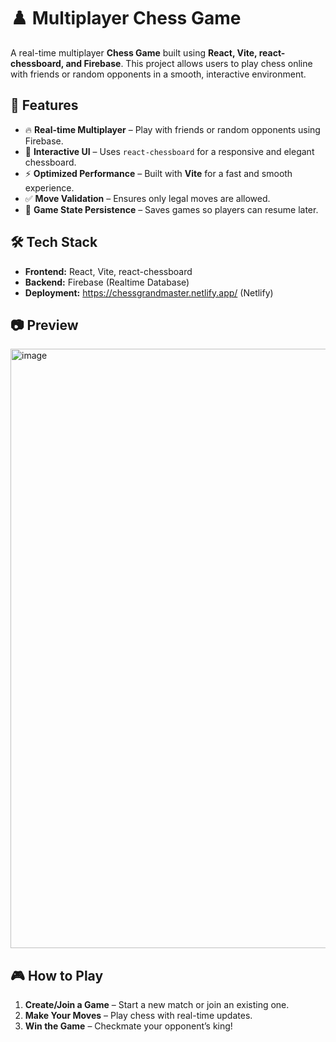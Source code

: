 # ♟️ Multiplayer Chess Game  

A real-time multiplayer **Chess Game** built using **React, Vite, react-chessboard, and Firebase**. This project allows users to play chess online with friends or random opponents in a smooth, interactive environment.  

## 🚀 Features  

- 🔥 **Real-time Multiplayer** – Play with friends or random opponents using Firebase.  
- 🎨 **Interactive UI** – Uses `react-chessboard` for a responsive and elegant chessboard.  
- ⚡ **Optimized Performance** – Built with **Vite** for a fast and smooth experience.  
- ✅ **Move Validation** – Ensures only legal moves are allowed.  
- 💾 **Game State Persistence** – Saves games so players can resume later.   

## 🛠️ Tech Stack  

- **Frontend:** React, Vite, react-chessboard  
- **Backend:** Firebase (Realtime Database)  
- **Deployment:** https://chessgrandmaster.netlify.app/ (Netlify) 

## 📷 Preview  

<img width="959" alt="image" src="https://github.com/user-attachments/assets/e3ce9e88-b4a6-49f1-8e63-d33388e09b26" />

## 🎮 How to Play  

1. **Create/Join a Game** – Start a new match or join an existing one.  
2. **Make Your Moves** – Play chess with real-time updates.  
3. **Win the Game** – Checkmate your opponent’s king!  

